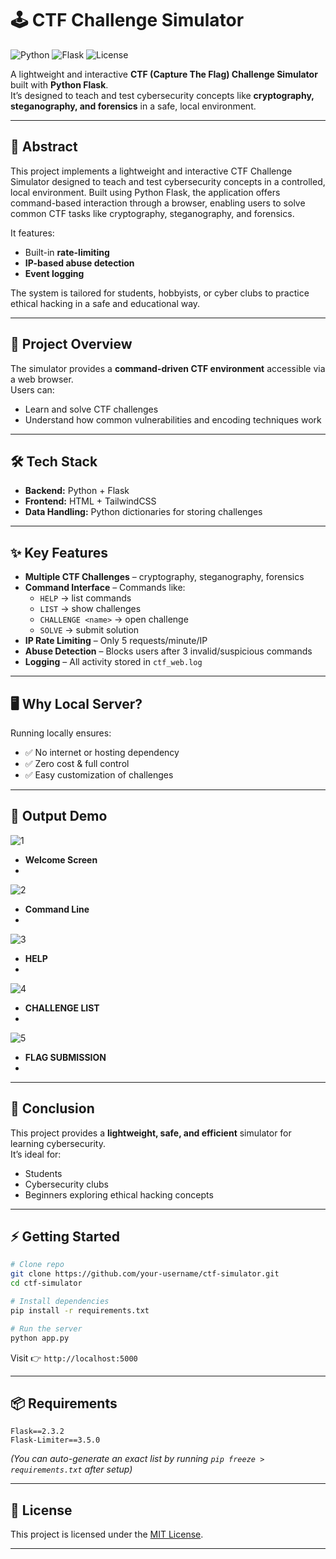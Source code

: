 # 🕹️ CTF Challenge Simulator

![Python](https://img.shields.io/badge/Python-3.8+-blue.svg)
![Flask](https://img.shields.io/badge/Flask-Framework-green.svg)
![License](https://img.shields.io/badge/License-MIT-yellow.svg)

A lightweight and interactive **CTF (Capture The Flag) Challenge Simulator** built with **Python Flask**.  
It’s designed to teach and test cybersecurity concepts like **cryptography, steganography, and forensics** in a safe, local environment.  

---

## 📖 Abstract
This project implements a lightweight and interactive CTF Challenge Simulator designed to teach and test cybersecurity concepts in a controlled, local environment. Built using Python Flask, the application offers command-based interaction through a browser, enabling users to solve common CTF tasks like cryptography, steganography, and forensics.  

It features:
- Built-in **rate-limiting**  
- **IP-based abuse detection**  
- **Event logging**  

The system is tailored for students, hobbyists, or cyber clubs to practice ethical hacking in a safe and educational way.

---

## 🚀 Project Overview
The simulator provides a **command-driven CTF environment** accessible via a web browser.  
Users can:
- Learn and solve CTF challenges  
- Understand how common vulnerabilities and encoding techniques work  

---

## 🛠 Tech Stack
- **Backend:** Python + Flask  
- **Frontend:** HTML + TailwindCSS  
- **Data Handling:** Python dictionaries for storing challenges  

---

## ✨ Key Features
- **Multiple CTF Challenges** – cryptography, steganography, forensics  
- **Command Interface** – Commands like:  
  - `HELP` → list commands  
  - `LIST` → show challenges  
  - `CHALLENGE <name>` → open challenge  
  - `SOLVE` → submit solution  
- **IP Rate Limiting** – Only 5 requests/minute/IP  
- **Abuse Detection** – Blocks users after 3 invalid/suspicious commands  
- **Logging** – All activity stored in `ctf_web.log`  

---

## 🖥️ Why Local Server?
Running locally ensures:
- ✅ No internet or hosting dependency  
- ✅ Zero cost & full control  
- ✅ Easy customization of challenges  

---

## 📸 Output Demo

![1](https://github.com/user-attachments/assets/7a52e9c2-f3c6-4592-bf8e-f0283cf87cb5) 
- **Welcome Screen**
- 
![2](https://github.com/user-attachments/assets/3a35478a-0a17-4941-93be-d1d237a75801)
- **Command Line**
-
![3](https://github.com/user-attachments/assets/9eb59f5b-2c88-4fe9-93e4-a120ca0fed25)
- **HELP**
- 
![4](https://github.com/user-attachments/assets/d3ec8cf3-2b40-434a-b7a8-6aa0da4a6ca4)
- **CHALLENGE LIST**
- 
![5](https://github.com/user-attachments/assets/cf97cb57-1906-461b-ba4f-a0a662efa085)
- **FLAG SUBMISSION**
- 
---

## 🏁 Conclusion
This project provides a **lightweight, safe, and efficient** simulator for learning cybersecurity.  
It’s ideal for:
- Students  
- Cybersecurity clubs  
- Beginners exploring ethical hacking concepts  

---

## ⚡ Getting Started

```bash
# Clone repo
git clone https://github.com/your-username/ctf-simulator.git
cd ctf-simulator

# Install dependencies
pip install -r requirements.txt

# Run the server
python app.py
```

Visit 👉 `http://localhost:5000`

---

## 📦 Requirements

```
Flask==2.3.2
Flask-Limiter==3.5.0
```

*(You can auto-generate an exact list by running `pip freeze > requirements.txt` after setup)*

---

## 📜 License
This project is licensed under the [MIT License](LICENSE).

---
